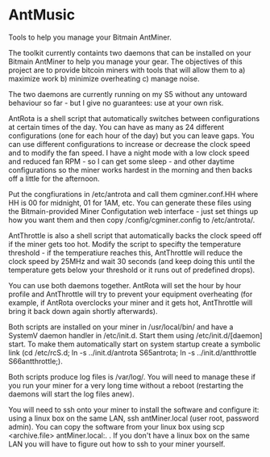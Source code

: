 # AntMusic
Tools to help you manage your Bitmain AntMiner.

The toolkit currently containts two daemons that can be installed on your Bitmain AntMiner to help you manage your gear. The objectives of this project are to provide bitcoin miners with tools that will allow them to a) maximize work b) minimize overheating c) manage noise.

The two daemons are currently running on my S5 without any untoward behaviour so far - but I give no guarantees: use at your own risk.

AntRota is a shell script that automatically switches between configurations at certain times of the day. You can have as many as 24 different configurations (one for each hour of the day) but you can leave gaps. You can use different configurations to increase or decrease the clock speed and to modify the fan speed. I have a night mode with a low clock speed and reduced fan RPM - so I can get some sleep - and other daytime configurations so the miner works hardest in the morning and then backs off a little for the afternoon.

Put the congfiurations in /etc/antrota and call them cgminer.conf.HH where HH is 00 for midnight, 01 for 1AM, etc. You can generate these files using the Bitmain-provided Miner Configutation web interface - just set things up how you want them and then copy /config/cgminer.config to /etc/antrota/.

AntThrottle is also a shell script that automatically backs the clock speed off if the miner gets too hot. Modify the script to specifty the temperature threshold - if the temperatiure reaches this, AntThrottle will reduce the clock speed by 25MHz and wait 30 seconds (and keep doing this until the temperature gets below your threshold or it runs out of predefined drops).

You can use both daemons together. AntRota will set the hour by hour profile and AntThrottle will try to prevent your equipment overheating (for example, if AntRota overclocks your miner and it gets hot, AntThrottle will bring it back down again shortly afterwards).

Both scripts are installed on your miner in /usr/local/bin/ and have a SystemV daemon handler in /etc/init.d. Start them using /etc/init.d/[daemon] start. To make them automatically start on system startup create a symbolic link (cd /etc/rcS.d; ln -s ../init.d/antrota S65antrota; ln -s ../init.d/antthrottle S66antthrottle;).

Both scripts produce log files is /var/log/. You will need to manage these if you run your miner for a very long time without a reboot (restarting the daemons will start the log files anew).

You will need to ssh onto your miner to install the software and configure it: using a linux box on the same LAN, ssh antMiner.local (user root, password admin). You can copy the software from your linux box using scp <archive.file> antMiner.local:. . If you don't have a linux box on the same LAN you will have to figure out how to ssh to your miner yourself.
